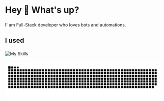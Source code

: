 <h1 align="left">Hey 👋 What's up?</h1>

###

<p align="left">I' am Full-Stack developer who loves bots and automations.</p>

###

<h2 align="left">I used</h2>

###

![My Skills](https://skillicons.dev/icons?i=js,ts,docker,prisma,nodejs,tailwind,react,nextjs,nestjs,mysql,postgres,py,java,linux)

###

![snake gif](https://github.com/RapidMesck/RapidMesck/blob/output/github-snake-dark.svg)

